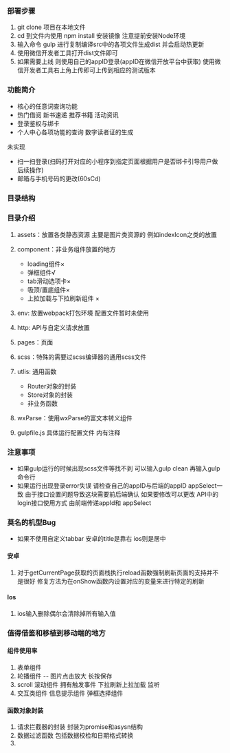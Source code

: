 ### 部署步骤
1. git clone 项目在本地文件
2. cd 到文件内使用 npm install 安装镜像 注意提前安装Node环境
3. 输入命令 gulp 进行复制编译src中的各项文件生成dist 并会启动热更新
4. 使用微信开发者工具打开dist文件即可 
5. 如果需要上线 则使用自己的appID登录(appID在微信开放平台中获取) 使用微信开发者工具右上角上传即可上传到相应的测试版本

### 功能简介
+ 核心的任意词查询功能 
+ 热门借阅 新书速递 推荐书籍 活动资讯
+ 登录鉴权与绑卡
+ 个人中心各项功能的查询 数字读者证的生成

未实现
+ 扫一扫登录(扫码打开对应的小程序到指定页面根据用户是否绑卡引导用户做后续操作)
+ 邮箱与手机号码的更改(60sCd)
### 目录结构

### 目录介绍
1. assets：放置各类静态资源 主要是图片类资源的 例如indexIcon之类的放置
2. component：非业务组件放置的地方
    + loading组件×
    + 弹框组件√
    + tab滑动选项卡×
    + 吸顶/置底组件×
    + 上拉加载与下拉刷新组件 ×
3. env: 放置webpack打包环境 配置文件暂时未使用
4. http: API与自定义请求放置
5. pages：页面
6. scss：特殊的需要过scss编译器的通用scss文件
7. utlis: 通用函数 
    + Router对象的封装
    + Store对象的封装
    + 非业务函数
8. wxParse：使用wxParse的富文本转义组件


99. gulpfile.js 具体运行配置文件 内有注释

### 注意事项
+ 如果gulp运行的时候出现scss文件等找不到 可以输入gulp clean 再输入gulp命令行
+ 如果运行出现登录error失误 请检查自己的appID与后端的appID appSelect一致 由于接口设置问题导致这块需要前后端确认 如果要修改可以更改 API中的login接口使用方式 由前端传递appId和 appSelect

### 莫名的机型Bug
+ 如果不使用自定义tabbar 安卓的title是靠右 ios则是居中
#### 安卓
 1. 对于getCurrentPage获取的页面栈执行reload函数强制刷新页面的支持并不是很好 修复方法为在onShow函数内设置对应的变量来进行特定的刷新


 #### Ios
1. ios输入删除偶尔会清除掉所有输入值


### 值得借鉴和移植到移动端的地方

#### 组件使用率
1. 表单组件
2. 轮播组件 -- 图片点击放大 长按保存
3. scroll 滚动组件 拥有触发事件 下拉刷新上拉加载 监听
4. 交互类组件 信息提示组件 弹框选择组件
#### 函数对象封装
1. 请求拦截器的封装 封装为promise和asysn结构
2. 数据过滤函数 包括数据校检和日期格式转换
3. 